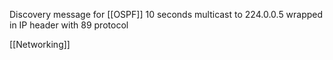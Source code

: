 Discovery message for [[OSPF]]
10 seconds
multicast to 224.0.0.5
wrapped in IP header with 89 protocol 

[[Networking]]